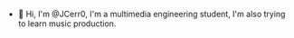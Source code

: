 - 👋 Hi, I'm @JCerr0, I'm a multimedia engineering student, I'm also trying to learn music production.

<!---
JCerr0/JCerr0 is a ✨ special ✨ repository because its `README.md` (this file) appears on your GitHub profile.
You can click the Preview link to take a look at your changes.
--->

